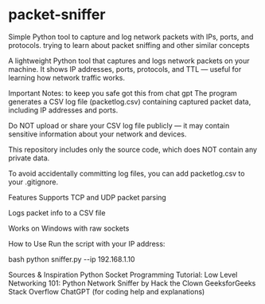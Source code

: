 # packet-sniffer
Simple Python tool to capture and log network packets with IPs, ports, and protocols. trying to learn about packet sniffing and other similar concepts

A lightweight Python tool that captures and logs network packets on your machine. It shows IP addresses, ports, protocols, and TTL — useful for learning how network traffic works.


Important Notes: to keep you safe got this from chat gpt
The program generates a CSV log file (packetlog.csv) containing captured packet data, including IP addresses and ports.

Do NOT upload or share your CSV log file publicly — it may contain sensitive information about your network and devices.

This repository includes only the source code, which does NOT contain any private data.

To avoid accidentally committing log files, you can add packetlog.csv to your .gitignore.


Features
Supports TCP and UDP packet parsing

Logs packet info to a CSV file

Works on Windows with raw sockets

How to Use
Run the script with your IP address:

bash
python sniffer.py --ip 192.168.1.10

Sources & Inspiration
Python Socket Programming Tutorial: Low Level Networking 101: Python Network Sniffer by Hack the Clown
GeeksforGeeks
Stack Overflow 
ChatGPT (for coding help and explanations)
